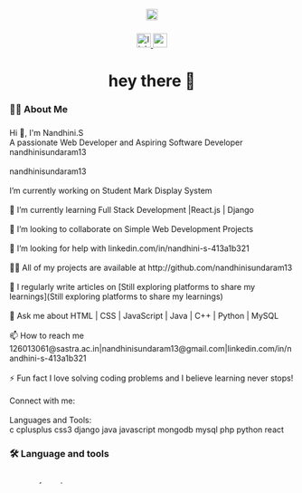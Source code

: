 <br clear="both">

<div align="center">
  <img height="20" src="https://user-images.githubusercontent.com/105108549/190127191-945c97b4-f2e8-47fe-b1da-ff678d31c0ed.gif"  />
</div>

###

<div align="center">
  <a href="https://www.linkedin.com/in/nandhini-s-413a1b321" target="_blank">
    <img src="https://img.shields.io/static/v1?message=LinkedIn&logo=linkedin&label=&color=0077B5&logoColor=white&labelColor=&style=for-the-badge" height="25" alt="linkedin logo"  />
  </a>
  <a href="126013061@sastra.ac.in" target="_blank">
    <img src="https://img.shields.io/static/v1?message=Gmail&logo=gmail&label=&color=D14836&logoColor=white&labelColor=&style=for-the-badge" height="25" alt="gmail logo"  />
  </a>
</div>

###

<h1 align="center">hey there 👋</h1>

###

<h3 align="left">👩‍💻  About Me</h3>

###

<p align="left">Hi 👋, I'm Nandhini.S<br>A passionate Web Developer and Aspiring Software Developer<br>nandhinisundaram13<br><br>nandhinisundaram13<br><br>I’m currently working on Student Mark Display System<br><br>🌱 I’m currently learning Full Stack Development |React.js | Django<br><br>👯 I’m looking to collaborate on Simple Web Development Projects<br><br>🤝 I’m looking for help with linkedin.com/in/nandhini-s-413a1b321<br><br>👨‍💻 All of my projects are available at http://github.com/nandhinisundaram13<br><br>📝 I regularly write articles on [Still exploring platforms to share my learnings](Still exploring platforms to share my learnings)<br><br>💬 Ask me about HTML | CSS | JavaScript | Java | C++ | Python | MySQL<br><br>📫 How to reach me 126013061@sastra.ac.in|nandhinisundaram13@gmail.com|linkedin.com/in/nandhini-s-413a1b321<br><br>⚡ Fun fact I love solving coding problems and I believe learning never stops!<br><br>Connect with me:<br><br>Languages and Tools:<br>c cplusplus css3 django java javascript mongodb mysql php python react</p>

###

<h3 align="left">🛠 Language and tools</h3>

###

<div align="left">
  <img src="https://cdn.jsdelivr.net/gh/devicons/devicon/icons/go/go-original-wordmark.svg" height="5" alt="go logo"  />
  <img width="" />
  <img src="https://cdn.jsdelivr.net/gh/devicons/devicon/icons/rust/rust-original.svg" height="5" alt="rust logo"  />
  <img width="" />
  <img src="https://cdn.jsdelivr.net/gh/devicons/devicon/icons/ruby/ruby-plain-wordmark.svg" height="5" alt="ruby logo"  />
  <img width="" />
  <img src="https://cdn.jsdelivr.net/gh/devicons/devicon/icons/dot-net/dot-net-plain-wordmark.svg" height="5" alt="dot-net logo"  />
  <img width="" />
  <img src="https://cdn.jsdelivr.net/gh/devicons/devicon/icons/firebase/firebase-plain-wordmark.svg" height="5" alt="firebase logo"  />
  <img width="" />
  <img src="https://cdn.jsdelivr.net/gh/devicons/devicon/icons/amazonwebservices/amazonwebservices-line-wordmark.svg" height="5" alt="amazonwebservices logo"  />
  <img width="" />
  <img src="https://cdn.jsdelivr.net/gh/devicons/devicon/icons/circleci/circleci-plain.svg" height="5" alt="circleci logo"  />
  <img width="" />
  <img src="https://cdn.jsdelivr.net/gh/devicons/devicon/icons/kubernetes/kubernetes-plain.svg" height="5" alt="kubernetes logo"  />
  <img width="" />
  <img src="https://cdn.jsdelivr.net/gh/devicons/devicon/icons/docker/docker-plain-wordmark.svg" height="5" alt="docker logo"  />
</div>

###
